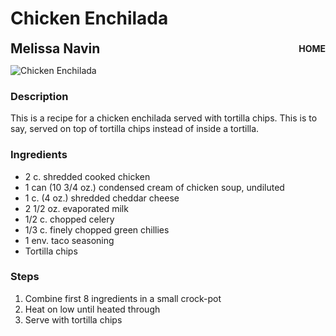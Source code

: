 # Chicken Enchilada

<div style="display: flex; justify-content: space-between; align-items: center;">
  <span style="font-size: 1.5em; font-weight: bold;">Melissa Navin</span>
  <a href="/" style="font-size: 1em; text-decoration: none; font-weight: bold;">HOME</a>
</div>

![Chicken Enchilada](/images/chicken-enchilada.webp)

### Description

This is a recipe for a chicken enchilada served with tortilla chips. This is to say, served on top of tortilla chips instead of inside a tortilla.

### Ingredients

* 2 c. shredded cooked chicken
* 1 can (10 3/4 oz.) condensed cream of chicken soup, undiluted
* 1 c. (4 oz.) shredded cheddar cheese
* 2 1/2 oz. evaporated milk
* 1/2 c. chopped celery
* 1/3 c. finely chopped green chillies
* 1 env. taco seasoning
* Tortilla chips

### Steps

1. Combine first 8 ingredients in a small crock-pot
2. Heat on low until heated through
3. Serve with tortilla chips